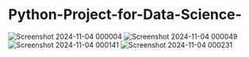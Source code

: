 # Python-Project-for-Data-Science-
![Screenshot 2024-11-04 000004](https://github.com/user-attachments/assets/4f3d74a4-5b1c-4ee9-931f-4f293dbe50ae)
![Screenshot 2024-11-04 000049](https://github.com/user-attachments/assets/c407ecab-c476-4fd7-beba-c66da0d72139)
![Screenshot 2024-11-04 000141](https://github.com/user-attachments/assets/ac300307-93b3-4ec2-84be-81a4b6c4ff99)
![Screenshot 2024-11-04 000231](https://github.com/user-attachments/assets/28e7b66c-a066-4de9-9152-ed6296c5a360)
